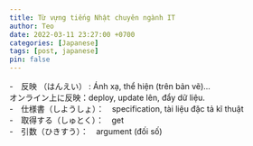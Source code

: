 ```yaml
---
title: Từ vựng tiếng Nhật chuyên ngành IT
author: Teo
date: 2022-03-11 23:27:00 +0700
categories: [Japanese]
tags: [post, japanese]
pin: false
---
```


-　反映 （はんえい） : Ánh xạ, thể hiện (trên bản vẽ)...
 <br>
オンライン上に反映：deploy, update lên, đẩy dữ liệu.
<br>
-　仕様書（しようしょ）：　specification, tài liệu đặc tả kĩ thuật
<br>
-　取得する（しゅとく）：　get
<br>
-　引数（ひきすう）：　argument (đối số)


